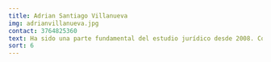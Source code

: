 ```yaml
---
title: Adrian Santiago Villanueva
img: adrianvillanueva.jpg
contact: 3764825360
text: Ha sido una parte fundamental del estudio jurídico desde 2008. Con más de 15 años de experiencia en la gestión administrativa y apoyo a nuestro equipo legal, ha demostrado un compromiso excepcional y una dedicación inquebrantable a nuestra misión. Su capacidad para organizar y facilitar el trabajo diario del estudio ha sido invaluable. Con una atención al detalle y habilidades de comunicación sobresalientes, no solo asegura que nuestras operaciones se desarrollen sin contratiempos, sino que también establece un ambiente de trabajo colaborativo y eficiente.
sort: 6
---
```

